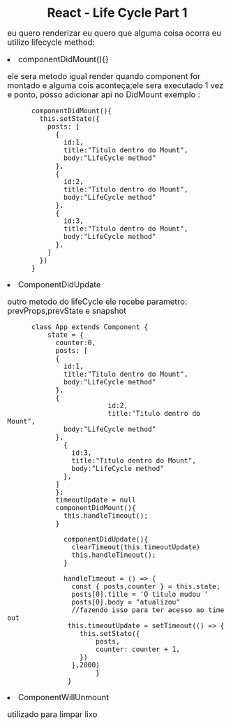 <h1 align="center"> React - Life Cycle  Part 1</h1>

<p style="font-size:18px;"> 
  eu quero renderizar eu quero que alguma coisa ocorra eu utilizo lifecycle method:

  <li style="font-size:18px"> componentDidMount(){}

ele sera metodo igual render quando component for
montado e alguma cois aconteça;ele sera executado 1 vez e ponto, posso adicionar api no DidMount exemplo :

          componentDidMount(){
            this.setState({
              posts: [
                {
                  id:1,
                  title:"Titulo dentro do Mount",
                  body:"LifeCycle method"
                },
                {
                  id:2,
                  title:"Titulo dentro do Mount",
                  body:"LifeCycle method"
                },
                {
                  id:3,
                  title:"Titulo dentro do Mount",
                  body:"LifeCycle method"
                },
              ]
            })
          }
</p>

<li style="font-size:18px;"> ComponentDidUpdate 

outro metodo do lifeCycle ele recebe parametro: 
prevProps,prevState e snapshot

          class App extends Component {
              state = { 
                counter:0,
                posts: [
                {
                  id:1,
                  title:"Titulo dentro do Mount",
                  body:"LifeCycle method"
                },
                {
                             id:2,
                             title:"Titulo dentro do Mount",
                  body:"LifeCycle method"
                },
                  {
                    id:3,
                    title:"Titulo dentro do Mount",
                    body:"LifeCycle method"
                  },
                ]
                };  
                timeoutUpdate = null
                componentDidMount(){
                  this.handleTimeout();
                }

                  componentDidUpdate(){
                    clearTimeout(this.timeoutUpdate)
                    this.handleTimeout();
                  }

                  handleTimeout = () => {
                    const { posts,counter } = this.state;
                    posts[0].title = 'O titulo mudou '
                    posts[0].body = "atualizou"
                    //fazendo isso para ter acesso ao time out
                   this.timeoutUpdate = setTimeout(() => {
                      this.setState({
                          posts,
                          counter: counter + 1,
                      })
                    },2000)
                          }      
                   }       


<li style="font-size:18px;"> ComponentWillUnmount 

utilizado para limpar lixo 